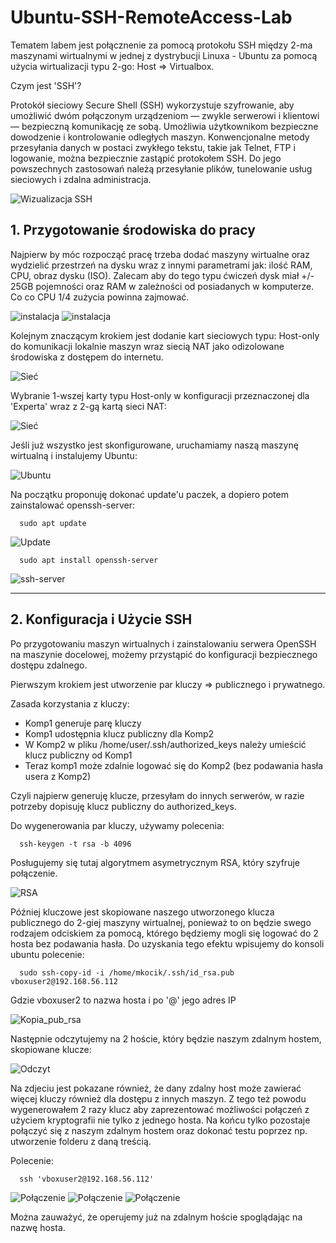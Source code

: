# Ubuntu-SSH-RemoteAccess-Lab
Tematem labem jest połącznenie za pomocą protokołu SSH między 2-ma maszynami wirtualnymi w jednej z dystrybucji Linuxa - Ubuntu za pomocą użycia wirtualizacji typu 2-go: Host => Virtualbox.

Czym jest 'SSH'? 

Protokół sieciowy Secure Shell (SSH) wykorzystuje szyfrowanie, aby umożliwić dwóm połączonym urządzeniom — zwykle serwerowi i klientowi — bezpieczną komunikację ze sobą. Umożliwia użytkownikom bezpieczne dowodzenie i kontrolowanie odległych maszyn. Konwencjonalne metody przesyłania danych w postaci zwykłego tekstu, takie jak Telnet, FTP i logowanie, można bezpiecznie zastąpić protokołem SSH. Do jego powszechnych zastosowań należą przesyłanie plików, tunelowanie usług sieciowych i zdalna administracja.

![Wizualizacja SSH](images/Wizualizacja-ssh/ssh%20działanie.png)

## 1. Przygotowanie środowiska do pracy

Najpierw by móc rozpocząć pracę trzeba dodać maszyny wirtualne oraz wydzielić przestrzeń na dysku wraz z innymi parametrami jak: ilość RAM, CPU, obraz dysku (ISO).
Zalecam aby do tego typu ćwiczeń dysk miał +/- 25GB pojemności oraz RAM w zależności od posiadanych w komputerze. Co co CPU 1/4 zużycia powinna zajmować.

![instalacja](images/Przygotowanie%20środowiska/instalacja%20nowej%20maszyny%20i%20wybranie%20obrazu%20dysku.PNG)
![instalacja](images/Przygotowanie%20środowiska/wstępna-konfiguracja.PNG)

Kolejnym znaczącym krokiem jest dodanie kart sieciowych typu: Host-only do komunikacji lokalnie maszyn wraz siecią NAT jako odizolowane środowiska z dostępem do internetu.

![Sieć](images/Przygotowanie%20środowiska/przejście-do-ustawień.PNG)

Wybranie 1-wszej karty typu Host-only w konfiguracji przeznaczonej dla 'Experta' wraz z 2-gą kartą sieci NAT:

![Sieć](images/Przygotowanie%20środowiska/sieć%20NAT.PNG)

Jeśli już wszystko jest skonfigurowane, uruchamiamy naszą maszynę wirtualną i instalujemy Ubuntu: 

![Ubuntu](images/Przygotowanie%20środowiska/Po%20kliknięciu%20opcji,%20instaluj%20ubuntu.PNG)

Na początku proponuję dokonać update'u paczek, a dopiero potem zainstalować openssh-server:
```
  sudo apt update
```
![Update](images/Przygotowanie%20środowiska/sudo%20apt%20update.PNG)

```
  sudo apt install openssh-server
```
![ssh-server](images/Przygotowanie%20środowiska/openssh-server.PNG)

---

## 2. Konfiguracja i Użycie SSH

Po przygotowaniu maszyn wirtualnych i zainstalowaniu serwera OpenSSH na maszynie docelowej, możemy przystąpić do konfiguracji bezpiecznego dostępu zdalnego.

Pierwszym krokiem jest utworzenie par kluczy => publicznego i prywatnego.

Zasada korzystania z kluczy:
- Komp1 generuje parę kluczy
- Komp1 udostępnia klucz publiczny dla Komp2
- W Komp2 w pliku /home/user/.ssh/authorized_keys należy umieścić klucz publiczny od Komp1
- Teraz komp1 może zdalnie logować się do Komp2 (bez podawania hasła usera z Komp2)
  
Czyli najpierw generuję klucze, przesyłam do innych serwerów, w razie potrzeby dopisuję klucz publiczny do authorized_keys. 

Do wygenerowania par kluczy, używamy polecenia: 
```
  ssh-keygen -t rsa -b 4096
```
Posługujemy się tutaj algorytmem asymetrycznym RSA, który szyfruje połączenie.

![RSA](images/Zdalne%20połączenie%20przez%20SSH%20+%20generowanie%20par%20kluczy/utworzenie%20klucza%20i%20nadpisanie%20jeśli%20już%20istnieje.PNG)

Później kluczowe jest skopiowane naszego utworzonego klucza publicznego do 2-giej maszyny wirtualnej, ponieważ to on będzie swego rodzajem odciskiem za pomocą, którego będziemy mogli się logować do 2 hosta bez podawania hasła. Do uzyskania tego efektu wpisujemy do konsoli ubuntu polecenie:

```
  sudo ssh-copy-id -i /home/mkocik/.ssh/id_rsa.pub vboxuser2@192.168.56.112
```
Gdzie vboxuser2 to nazwa hosta i po '@' jego adres IP

![Kopia_pub_rsa](images/Zdalne%20połączenie%20przez%20SSH%20+%20generowanie%20par%20kluczy/kopia-klucza.png)

Następnie odczytujemy na 2 hoście, który będzie naszym zdalnym hostem, skopiowane klucze:

![Odczyt](images/Zdalne%20połączenie%20przez%20SSH%20+%20generowanie%20par%20kluczy/odczyt.PNG)

Na zdjeciu jest pokazane również, że dany zdalny host może zawierać więcej kluczy również dla dostępu z innych maszyn. Z tego też powodu wygenerowałem 2 razy klucz aby zaprezentować możliwości połączeń z użyciem kryptografii nie tylko z jednego hosta.
Na końcu tylko pozostaje połączyć się z naszym zdalnym hostem oraz dokonać testu poprzez np. utworzenie folderu z daną treścią.

Polecenie:
```
  ssh 'vboxuser2@192.168.56.112'
```
![Połączenie](images/Zdalne%20połączenie%20przez%20SSH%20+%20generowanie%20par%20kluczy/próba%20połączenia%20ze%20zdalnym%20hostem%20za%20pomocą%20klucza.PNG)
![Połączenie](images/Zdalne%20połączenie%20przez%20SSH%20+%20generowanie%20par%20kluczy/połączenie%20udane.PNG)
![Połączenie](images/Zdalne%20połączenie%20przez%20SSH%20+%20generowanie%20par%20kluczy/dokonanie-zmian.PNG)

Można zauważyć, że operujemy już na zdalnym hoście spoglądając na nazwę hosta.
